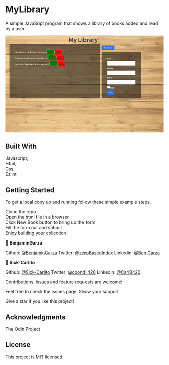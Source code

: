 # MyLibrary
 
   A simple JavaSript program that shows a library of books added and read by a user.
 
![](Demo.png)
 
## Built With
 
   Javascript, <br/>
   Html, <br/>
   Css, <br/>
   Eslint
 
## Getting Started
To get a local copy up and running follow these simple example steps.

Clone the repo <br/>
Open the html file in a browser <br/>
Click New Book button to bring up the form <br/>
Fill the form out and submit <br/>
Enjoy building your collection
 
👤 **BenjaminGarza**
 
   Github: [@BenjaminGarza](https://github.com/BenjaminGarza)
   Twitter: [@zeroBasedIndex](https://twitter.com/zeroBasedIndex)
   Linkedin: [@Ben Garza](https://www.linkedin.com/in/benjamin-garza/)
 
👤 **Sick-Carlito**
 
   Github: [@Sick-Carlito](https://github.com/Sick-Carlito)
   Twitter: [@cbond_420](https://twitter.com/cbond_420)
   Linkedin: [@CarlB420](https://www.linkedin.com/in/carlb420/)
 
 
Contributions, issues and feature requests are welcome!
 
Feel free to check the issues page.
Show your support
 
Give a star if you like this project!

## Acknowledgments
 
  The Odin Project
 
 ## License
This project is MIT licensed.

